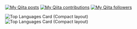 [![My Qiita posts](https://qiita-badge.apiapi.app/s/ryosukes/posts.svg)](http://qiita.com/ryosukes)
[![My Qiita contributions](https://qiita-badge.apiapi.app/s/ryosukes/contributions.svg)](http://qiita.com/ryosukes)
[![My Qiita followers](https://qiita-badge.apiapi.app/s/ryosukes/followers.svg)](http://qiita.com/ryosukes)

![Top Languages Card (Compact layout)](https://github-readme-stats.vercel.app/api?username=ryosukes&show_icons=true&count_private=true)
![Top Languages Card (Compact layout)](https://github-readme-stats.vercel.app/api/top-langs/?username=ryosukes&layout=compact)

<!--
**ryosukes/ryosukes** is a ✨ _special_ ✨ repository because its `README.md` (this file) appears on your GitHub profile.

Here are some ideas to get you started:

- 🔭 I’m currently working on ...
- 🌱 I’m currently learning ...
- 👯 I’m looking to collaborate on ...
- 🤔 I’m looking for help with ...
- 💬 Ask me about ...
- 📫 How to reach me: ...
- 😄 Pronouns: ...
- ⚡ Fun fact: ...
-->
